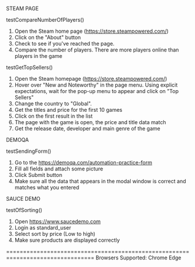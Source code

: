 STEAM PAGE

testCompareNumberOfPlayers()
1. Open the Steam home page (https://store.steampowered.com/)
2. Click on the "About" button
3. Check to see if you've reached the page.
4. Compare the number of players. There are more players online than players in the game

testGetTopSellers()
1. Open the Steam homepage (https://store.steampowered.com/)
2. Hover over "New and Noteworthy" in the page menu. Using explicit expectations, wait for the pop-up menu to appear and click on "Top Sellers"
3. Change the country to "Global".
4. Get the titles and price for the first 10 games
5. Click on the first result in the list
6. The page with the game is open, the price and title data match
7. Get the release date, developer and main genre of the game


DEMOQA

testSendingForm()
1. Go to the https://demoqa.com/automation-practice-form
2. Fill all fields and attach some picture
3. Click Submit button
4. Make sure all the data that appears in the modal window is correct and matches what you entered



SAUCE DEMO

testOfSorting()
1. Open https://www.saucedemo.com 
2. Login as standard_user 
3. Select sort by price (Low to high)
4. Make sure products are displayed correctly


================================================================================
Browsers Supported:
Chrome
Edge